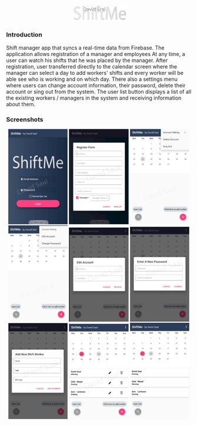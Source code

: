 <p align="center">
<img src="Images/logo.png" alt="logo" width="30%"/>
</p>

### Introduction
Shift manager app that syncs a real-time data from Firebase.
The application allows registration of a manager and employees
At any time, a user can watch his shifts that he was placed by the manager.
After registration, user transferred directly to the calendar screen where the
manager can select a day to add workers' shifts and every worker will be able
see who is working and on which day.
There also a settings menu where users can change account information,
their password, delete their account or sing out from the system.
The user list button displays a list of all the existing workers / managers in the
system and receiving information about them.


### Screenshots
<p align="center">
<img src="Images/1.jpg" alt="Home Screen" width="32%"/>
<img src="Images/2.jpg" alt="Registration Screen" width="32%"/>
<img src="Images/3.jpg" alt="Menu" width="32%"/>
<img src="Images/4.jpg" alt="Account Setting" width="32%"/>
<img src="Images/5.jpg" alt="Edit Account" width="32%"/>
<img src="Images/6.jpg" alt="Change Password" width="32%"/>
<img src="Images/7.jpg" alt="Add New Shift" width="32%"/>
<img src="Images/8.jpg" alt="Shifts List" width="32%"/>
<img src="Images/9.jpg" alt="Employee Screen (Add Button Disabled)" width="32%"/>
</p>
